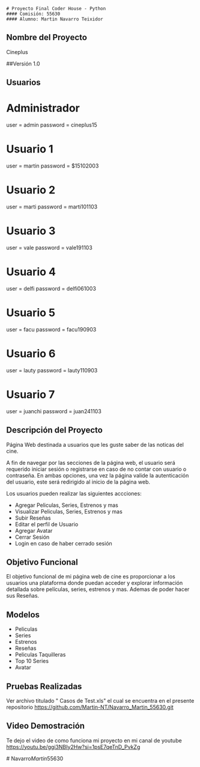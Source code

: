     # Proyecto Final Coder House - Python
    #### Comisión: 55630
    #### Alumno: Martin Navarro Teixidor

## Nombre del Proyecto
Cineplus

##Versión
1.0

## Usuarios 
# Administrador
user = admin
password = cineplus15
# Usuario 1
user = martin
password = $15102003
# Usuario 2
user = marti
password = marti101103
# Usuario 3
user = vale
password = vale191103
# Usuario 4
user = delfi
password = delfi061003
# Usuario 5
user = facu
password = facu190903
# Usuario 6
user = lauty
password = lauty110903
# Usuario 7
user = juanchi
password = juan241103

## Descripción del Proyecto
Página Web destinada a usuarios que les guste saber de las noticas del cine.

A fin de navegar por las secciones de la página web, el usuario será requerido iniciar sesión o registrarse en caso de no contar con usuario o contraseña. En ambas opciones, una vez la página valide la autenticación del usuario, este será redirigido al inicio de la página web.

Los usuarios pueden realizar las siguientes accciones:
- Agregar Peliculas, Series, Estrenos y mas
- Visualizar Peliculas, Series, Estrenos y mas
- Subir Reseñas
- Editar el perfil de Usuario
- Agregar Avatar
- Cerrar Sesión
- Login en caso de haber cerrado sesión

## Objetivo Funcional
El objetivo funcional de mi página web de cine es proporcionar a los usuarios una plataforma donde puedan acceder y explorar información detallada sobre películas, series, estrenos y mas. Ademas de poder hacer sus Reseñas. 

## Modelos
- Peliculas
- Series
- Estrenos
- Reseñas 
- Peliculas Taquilleras
- Top 10 Series
- Avatar
## Pruebas Realizadas

Ver archivo titulado " Casos de Test.xls" el cual se encuentra en el presente repositorio https://github.com/Martin-NT/Navarro_Martin_55630.git

## Video Demostración
Te dejo el video de como funciona mi proyecto en mi canal de youtube https://youtu.be/ggi3NBIy2Hw?si=1psE7qeTnD_PvkZg










#   N a v a r r o _ M a r t i n _ 5 5 6 3 0 
 
 

